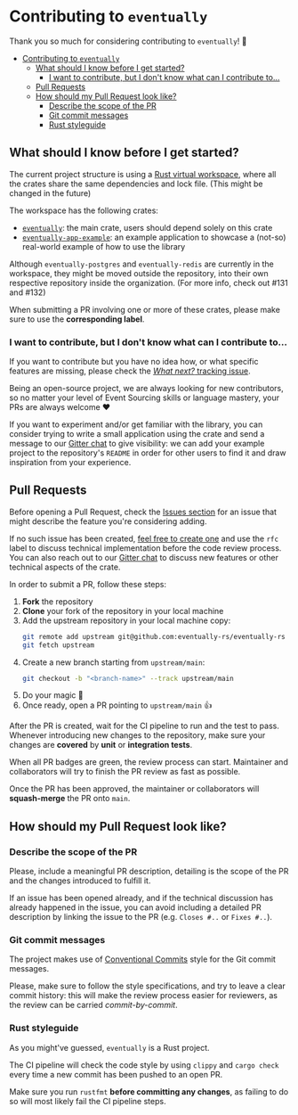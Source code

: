 # Contributing to `eventually`

Thank you so much for considering contributing to `eventually`! :tada:

- [Contributing to `eventually`](#contributing-to-eventually)
  - [What should I know before I get started?](#what-should-i-know-before-i-get-started)
    - [I want to contribute, but I don't know what can I contribute to...](#i-want-to-contribute-but-i-dont-know-what-can-i-contribute-to)
  - [Pull Requests](#pull-requests)
  - [How should my Pull Request look like?](#how-should-my-pull-request-look-like)
    - [Describe the scope of the PR](#describe-the-scope-of-the-pr)
    - [Git commit messages](#git-commit-messages)
    - [Rust styleguide](#rust-styleguide)

## What should I know before I get started?

The current project structure is using a [Rust virtual workspace][workspace],
where all the crates share the same dependencies and lock file.
(This might be changed in the future)

The workspace has the following crates:
- [`eventually`]\: the main crate, users should depend solely on this crate
- [`eventually-app-example`]\: an example application to showcase a (not-so) real-world example of how to use the library

Although `eventually-postgres` and `eventually-redis` are currently in the workspace, they might be moved outside the repository, into their own respective repository inside the organization. (For more info, check out #131 and #132)

When submitting a PR involving one or more of these crates, please make sure to use the **corresponding label**.

### I want to contribute, but I don't know what can I contribute to...

If you want to contribute but you have no idea how, or what specific features are
missing, please check the [_What next?_ tracking issue](https://github.com/get-eventually/eventually-rs/issues/133).

Being an open-source project, we are always looking for new contributors, so no matter
your level of Event Sourcing skills or language mastery, your PRs are always welcome :heart:

If you want to experiment and/or get familiar with the library, you can consider
trying to write a small application using the crate and send a message to our
[Gitter chat][gitter] to give visibility: we can add your example project to the
repository's `README` in order for other users to find it and draw inspiration
from your experience.

## Pull Requests

Before opening a Pull Request, check the [Issues section][issues] for an issue that might describe the feature you're considering adding.

If no such issue has been created, [feel free to create one][new-issue] and use the `rfc` label to discuss technical
implementation before the code review process. You can also reach out to our [Gitter chat][gitter] to discuss new
features or other technical aspects of the crate.

In order to submit a PR, follow these steps:
1. **Fork** the repository
2. **Clone** your fork of the repository in your local machine
3. Add the upstream repository in your local machine copy:
    ```bash
    git remote add upstream git@github.com:eventually-rs/eventually-rs
    git fetch upstream
    ```
4. Create a new branch starting from `upstream/main`:
    ```bash
    git checkout -b "<branch-name>" --track upstream/main
    ```
5. Do your magic :tada:
6. Once ready, open a PR pointing to `upstream/main` :+1:

After the PR is created, wait for the CI pipeline to run and the test to pass. Whenever introducing new changes to the
repository, make sure your changes are **covered** by **unit** or **integration tests**.

When all PR badges are green, the review process can start.
Maintainer and collaborators will try to finish the PR review as fast as possible.

Once the PR has been approved, the maintainer or collaborators will **squash-merge** the PR onto `main`.

## How should my Pull Request look like?

### Describe the scope of the PR

Please, include a meaningful PR description, detailing is the scope of the PR and the changes
introduced to fulfill it.

If an issue has been opened already, and if the technical discussion has already happened in the issue, you can avoid
including a detailed PR description by linking the issue to the PR (e.g. `Closes #..` or `Fixes #..`).

### Git commit messages

The project makes use of [Conventional Commits][conventional-commits] style for the Git commit messages.

Please, make sure to follow the style specifications, and try to leave a clear commit history: this will make the review
process easier for reviewers, as the review can be carried _commit-by-commit_.

### Rust styleguide

As you might've guessed, `eventually` is a Rust project.

The CI pipeline will check the code style by using `clippy` and `cargo check`
every time a new commit has been pushed to an open PR.

Make sure you run `rustfmt` **before committing any changes**, as failing to do so will most likely fail the CI pipeline steps.

[workspace]: https://doc.rust-lang.org/book/ch14-03-cargo-workspaces.html
[`eventually`]: ./eventually
[`eventually-app-example`]: ./eventually-app-example
[issues]: https://github.com/get-eventually/eventually-rs/issues
[new-issue]: https://github.com/get-eventually/eventually-rs/issues/new
[gitter]: https://gitter.im/eventually-rs/community
[conventional-commits]: https://www.conventionalcommits.org/en/v1.0.0/
